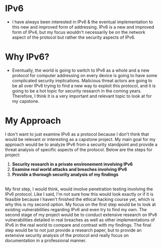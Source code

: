 # IPv6
* I have always been interested in IPv6 & the eventual implementation to this new and improved form of addressing. IPv6 is a new and improved form of IPv4,
but my focus wouldn't necessarily be on the network aspect of the protocol but rather the security aspects of IPv6. 

# Why IPv6?
* Eventually, the world is going to switch to IPv6 as a whole and a new protocol for computer addressing on every device is going to have some complicated security
implications. Malicious threat actors are going to be all over IPv6 trying to find a new way to exploit this protocol, and it is going to be a hot topic for security
research in the coming years. Therefore, I think it is a very important and relevant topic to look at for my capstone. 

# My Approach
I don't want to just examine IPv6 as a protocol because I don't think that would be relevant or interesting as a capstone project. My main goal for my approach would
be to analyze IPv6 from a security standpoint and provide a threat analysis of specific aspects of the protocol. Below are the steps for project:
1. **Security research in a private environement involving IPv6**
2. **Examine real world attacks and breaches involving IPv6**
3. **Provide a thorough security analysis of my findings**
<br>
My first step, I would think, would involve penetration testing involving the IPv6 protocol. Like I said, I'm not sure how this would look exactly or if it is feasible 
because I haven't finished the ethical hacking course yet, which is why this is my second option. My focus on the first step would be to look at existing vulnerabilities
regarding IPv6 and even try to find my own. The second stage of my project would be to conduct extensive research on IPv6 vulnerabilities detailed in real breaches as well
as other implementations of IPv6 in the real world to compare and contrast with my findings. The final step would be to not just provide a research paper, but to provide
an extensive security analysis of the protocol and really focus on documentation in a professional manner. 
